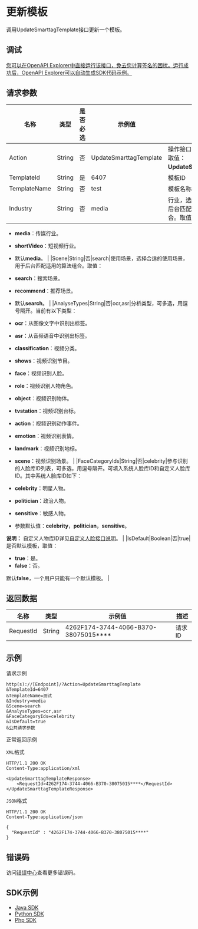 # 更新模板

调用UpdateSmarttagTemplate接口更新一个模板。

## 调试

[您可以在OpenAPI Explorer中直接运行该接口，免去您计算签名的困扰。运行成功后，OpenAPI Explorer可以自动生成SDK代码示例。](https://api.aliyun.com/#product=Mts&api=UpdateSmarttagTemplate&type=RPC&version=2014-06-18)

## 请求参数

|名称|类型|是否必选|示例值|描述|
|--|--|----|---|--|
|Action|String|否|UpdateSmarttagTemplate|操作接口名，系统规定参数。取值：**UpdateSmarttagTemplate**。 |
|TemplateId|String|是|6407|模板ID |
|TemplateName|String|否|test|模板名称 |
|Industry|String|否|media|行业，选择合适的行业，用于后台匹配适用于行业的算法组合。取值：

 -   **media**：传媒⾏业。
-   **shortVideo**：短视频⾏业。
-   默认**media**。 |
|Scene|String|否|search|使用场景，选择合适的使用场景，用于后台匹配适用的算法组合。取值：

 -   **search**：搜索场景。
-   **recommend**：推荐场景。
-   默认**search**。 |
|AnalyseTypes|String|否|ocr,asr|分析类型，可多选，⽤逗号隔开。当前有以下类型：

 -   **ocr**：从图像⽂字中识别出标签。
-   **asr**：从⾳频语⾳中识别出标签。
-   **classification**：视频分类。
-   **shows**：视频识别节⽬。
-   **face**：视频识别⼈脸。
-   **role**：视频识别⼈物⻆⾊。
-   **object**：视频识别物体。
-   **tvstation**：视频识别台标。
-   **action**：视频识别动作事件。
-   **emotion**：视频识别表情。
-   **landmark**：视频识别地标。
-   **scene**：视频识别场景。 |
|FaceCategoryIds|String|否|celebrity|参与识别的⼈脸库ID列表，可多选，⽤逗号隔开。可填⼊系统⼈脸库ID和⾃定义⼈脸库ID。其中系统⼈脸库ID如下：

 -   **celebrity**：明星⼈物。
-   **politician**：政治⼈物。
-   **sensitive**：敏感⼈物。
-   参数默认值：**celebrity**，**politician**，**sensitive**。

 **说明：** ⾃定义⼈物库ID详⻅[⾃定义⼈脸接⼝说明](~~187777~~)。 |
|IsDefault|Boolean|否|true|是否默认模板，取值：

 -   **true**：是。
-   **false**：否。

 默认**false**，⼀个⽤户只能有⼀个默认模板。 |

## 返回数据

|名称|类型|示例值|描述|
|--|--|---|--|
|RequestId|String|4262F174-3744-4066-B370-38075015\*\*\*\*|请求ID |

## 示例

请求示例

```
http(s)://[Endpoint]/?Action=UpdateSmarttagTemplate
&TemplateId=6407
&TemplateName=测试
&Industry=media
&Scene=search
&AnalyseTypes=ocr,asr
&FaceCategoryIds=celebrity
&IsDefault=true
&公共请求参数
```

正常返回示例

`XML`格式

```
HTTP/1.1 200 OK
Content-Type:application/xml

<UpdateSmarttagTemplateResponse>
    <RequestId>4262F174-3744-4066-B370-38075015****</RequestId>
</UpdateSmarttagTemplateResponse>
```

`JSON`格式

```
HTTP/1.1 200 OK
Content-Type:application/json

{
  "RequestId" : "4262F174-3744-4066-B370-38075015****"
}
```

## 错误码

访问[错误中心](https://error-center.aliyun.com/status/product/Mts)查看更多错误码。

## SDK示例

-   [Java SDK](https://help.aliyun.com/document_detail/188025.html?spm=a2c4g.11186623.6.787.6d547ae0hTPznN)
-   [Python SDK](https://help.aliyun.com/document_detail/188026.html?spm=a2c4g.11186623.6.788.a1e365d1K2YUVh)
-   [Php SDK](https://help.aliyun.com/document_detail/188027.html?spm=a2c4g.11186623.6.789.48ee2658uXrHDL)


